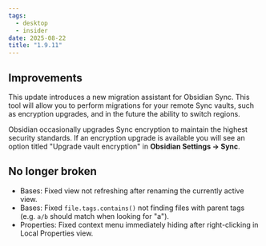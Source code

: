 ```yaml
---
tags:
  - desktop
  - insider
date: 2025-08-22
title: "1.9.11"
---
```


## Improvements

This update introduces a new migration assistant for Obsidian Sync. This tool will allow you to perform migrations for your remote Sync vaults, such as encryption upgrades, and in the future the ability to switch regions.

Obsidian occasionally upgrades Sync encryption to maintain the highest security standards. If an encryption upgrade is available you will see an option titled "Upgrade vault encryption" in **Obsidian Settings → Sync**.

## No longer broken

- Bases: Fixed view not refreshing after renaming the currently active view.
- Bases: Fixed `file.tags.contains()` not finding files with parent tags (e.g. `a/b` should match when looking for "a").
- Properties: Fixed context menu immediately hiding after right-clicking in Local Properties view.
